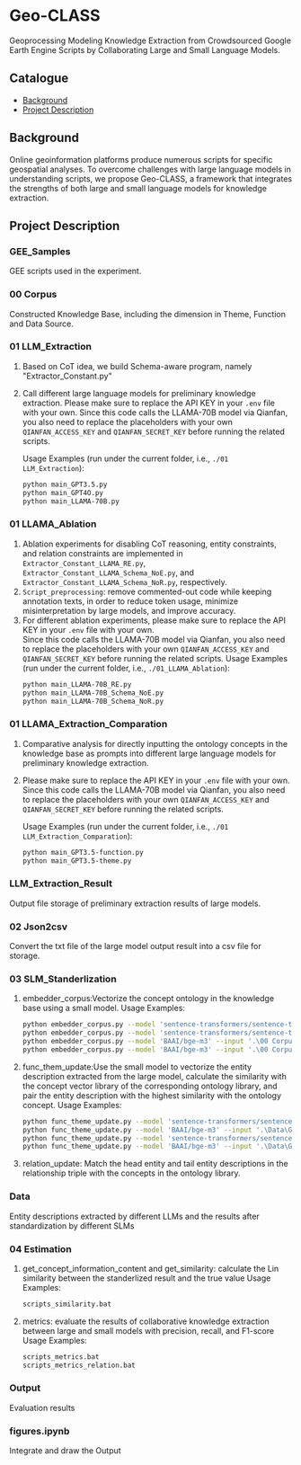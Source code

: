 # Geo-CLASS

Geoprocessing Modeling Knowledge Extraction from Crowdsourced Google Earth Engine Scripts by Collaborating Large and Small Language Models.

## Catalogue

- [Background](#background)
- [Project Description](#project-description)

## Background

Online geoinformation platforms produce numerous scripts for specific geospatial analyses. To overcome challenges with large language models in understanding scripts, we propose Geo-CLASS, a framework that integrates the strengths of both large and small language models for knowledge extraction.

## Project Description
### GEE_Samples
GEE scripts used in the experiment.
### 00 Corpus  
Constructed Knowledge Base, including the dimension in Theme, Function and Data Source.
### 01 LLM_Extraction
1. Based on CoT idea, we build Schema-aware program, namely "Extractor_Constant.py"
2. Call different large language models for preliminary knowledge extraction.
   Please make sure to replace the API KEY in your `.env` file with your own.
   Since this code calls the LLAMA-70B model via Qianfan, you also need to replace the placeholders with your own `QIANFAN_ACCESS_KEY` and `QIANFAN_SECRET_KEY` before running the related scripts.
   
   Usage Examples (run under the current folder, i.e., `./01 LLM_Extraction`):
   ```bash 
   python main_GPT3.5.py
   python main_GPT4O.py
   python main_LLAMA-70B.py
### 01 LLAMA_Ablation
1. Ablation experiments for disabling CoT reasoning, entity constraints, and relation constraints are implemented in  
`Extractor_Constant_LLAMA_RE.py`, `Extractor_Constant_LLAMA_Schema_NoE.py`, and `Extractor_Constant_LLAMA_Schema_NoR.py`, respectively.
2. `Script_preprocessing`: remove commented-out code while keeping annotation texts, in order to reduce token usage, minimize misinterpretation by large models, and improve accuracy.  
3. For different ablation experiments, please make sure to replace the API KEY in your `.env` file with your own.  
Since this code calls the LLAMA-70B model via Qianfan, you also need to replace the placeholders with your own `QIANFAN_ACCESS_KEY` and `QIANFAN_SECRET_KEY` before running the related scripts.
   Usage Examples (run under the current folder, i.e., `./01_LLAMA_Ablation`):
   ```bash 
   python main_LLAMA-70B_RE.py
   python main_LLAMA-70B_Schema_NoE.py
   python main_LLAMA-70B_Schema_NoR.py

### 01 LLAMA_Extraction_Comparation
1. Comparative analysis for directly inputting the ontology concepts in the knowledge base as prompts into different large language models for preliminary knowledge extraction.
2. Please make sure to replace the API KEY in your `.env` file with your own.
   Since this code calls the LLAMA-70B model via Qianfan, you also need to replace the placeholders with your own `QIANFAN_ACCESS_KEY` and `QIANFAN_SECRET_KEY` before running the related scripts.
   
   Usage Examples (run under the current folder, i.e., `./01 LLM_Extraction_Comparation`):
   ```bash 
   python main_GPT3.5-function.py
   python main_GPT3.5-theme.py

### LLM_Extraction_Result
Output file storage of preliminary extraction results of large models.

### 02 Json2csv
Convert the txt file of the large model output result into a csv file for storage.

### 03 SLM_Standerlization
1. embedder_corpus:Vectorize the concept ontology in the knowledge base using a small model.
   Usage Examples:
   ```bash 
   python embedder_corpus.py --model 'sentence-transformers/sentence-t5-large' --input '.\00 Corpus\Function_Dictionary.txt' --output '.\03 SLM_Standerlization\function_sentence-t5-large.pth'
   python embedder_corpus.py --model 'sentence-transformers/sentence-t5-large' --input '.\00 Corpus\GCMD.json' --output '.\03 SLM_Standerlization\theme_sentence-t5-large.pth'
   python embedder_corpus.py --model 'BAAI/bge-m3' --input '.\00 Corpus\Function_Dictionary.txt' --output '.\03 SLM_Standerlization\function_baai.pth'
   python embedder_corpus.py --model 'BAAI/bge-m3' --input '.\00 Corpus\GCMD.json' --output '.\03 SLM_Standerlization\theme_baai.pth'
2. func_them_update:Use the small model to vectorize the entity description extracted from the large model, calculate the similarity with the concept vector library of the corresponding ontology library, and pair the entity description with the highest similarity with the ontology concept.
   Usage Examples:
   ```bash 
   python func_theme_update.py --model 'sentence-transformers/sentence-t5-large' --input '.\Data\GPT3.5\function_sample.csv' --output '.\Data\GPT3.5\function_sample.csv' --embeddings '.\03 SLM_Standerlization\function_sentence-t5-large.pth'
   python func_theme_update.py --model 'BAAI/bge-m3' --input '.\Data\GPT3.5\function_sample.csv' --output '.\Data\GPT3.5\function_sample.csv' --embeddings '.\03 SLM_Standerlization\function_baai.pth'
   python func_theme_update.py --model 'sentence-transformers/sentence-t5-large' --input '.\Data\GPT3.5\theme_sample.csv' --output '.\Data\GPT3.5\theme_sample.csv' --embeddings '.\03 SLM_Standerlization\theme_sentence-t5-large.pth'
   python func_theme_update.py --model 'BAAI/bge-m3' --input '.\Data\GPT3.5\theme_sample.csv' --output '.\Data\GPT3.5\theme_sample.csv' --embeddings '.\03 SLM_Standerlization\theme_baai.pth'
3. relation_update:
Match the head entity and tail entity descriptions in the relationship triple with the concepts in the ontology library.
### Data
Entity descriptions extracted by different LLMs and the results after standardization by different SLMs

### 04 Estimation
1. get_concept_information_content and get_similarity: calculate the Lin similarity between the standerlized result and the true value
   Usage Examples:
   ```bash 
   scripts_similarity.bat
2. metrics: evaluate the results of collaborative knowledge extraction between large and small models with precision, recall, and F1-score
   Usage Examples:
   ```bash 
   scripts_metrics.bat
   scripts_metrics_relation.bat

### Output
Evaluation results

### figures.ipynb
Integrate and draw the Output
